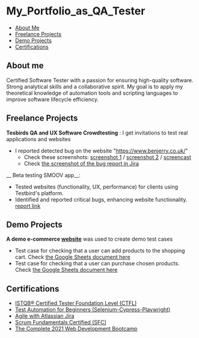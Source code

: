 # My_Portfolio_as_QA_Tester
* [About Me](#about_me)
* [Freelance Projects](#freelance_projects)
* [Demo Projects](#demo_projetcs)
* [Certifications](#certifications)

## About me

Certified Software Tester with a passion for ensuring high-quality software. Strong analytical skills and a collaborative spirit. My goal is to apply my theoretical knowledge of automation tools and scripting languages to improve software lifecycle efficiency.

## Freelance Projects

__Tesbirds QA and UX Software Crowdtesting__ : I get invitations to test real applications and websites 
* I reported detected bug on the website "https://www.benjerry.co.uk/"
  - Check these screenshots: [screenshot 1](https://drive.google.com/file/d/1xowSk-PzCQWaAMFYGEwCSPOLR8lCYryz/view?usp=sharing) / [screenshot 2](https://drive.google.com/file/d/18FLud9PjHkxQ-P9kxzK3nxbXBCaMsxtp/view?usp=sharing) / [screencast](https://drive.google.com/file/d/1TjTJozxZ_Gl5ArQwN90BI51dMdoxfR7B/view?usp=sharing)
  - Check [the screenshot of the bug report in Jira](https://drive.google.com/file/d/1aN-IGsGLuax0FL_W47SktuVMe2q21RT_/view?usp=sharing)

__ Beta testing SMOOV app__: 
  - Tested websites (functionality, UX, performance) for clients using Testbird's platform.
  - Identified and reported critical bugs, enhancing website functionality.
[report link](https://docs.google.com/presentation/d/1PJG0rOyhPsAHBcrZqmJrvCVSYuzj3q_shetCyFGQMfQ/edit?usp=sharing)

## Demo Projects

__A demo e-commerce [website](https://tutorialsninja.com/demo/index.php?route=common/home)__ was used to create demo test cases
* Test case for checking that a user can add products to the shopping cart. Check [the Google Sheets document here](https://docs.google.com/spreadsheets/d/1YYGRt2OJSfouBePEHq1x15M59z3xNIja_AQE5SazgMU/edit?usp=sharing)
* Test case for checking that a user can purchase chosen products. Check [the Google Sheets document here](https://docs.google.com/spreadsheets/d/1gknul2kfJHJAjmZ33zx5-AZ6M5Rj4bwx811XUXgjAzc/edit?usp=sharing)

## Certifications
* [ISTQB® Certified Tester Foundation Level (CTFL)](https://credly.com/badges/f262c09c-2217-45c7-ad17-30536d077356)
* [Test Automation for Beginners (Selenium-Cypress-Playwright)](https://www.udemy.com/certificate/UC-acee538f-2864-4e1f-a55e-1189b336fbf9)
* [Agile with Atlassian Jira](https://www.coursera.org/account/accomplishments/certificate/THGMNYB45RGT)
* [Scrum Fundamentals Certified (SFC)](https://www.scrumstudy.com/certification/verify?type=SFC&number=995822)
* [The Complete 2021 Web Development Bootcamp](https://www.udemy.com/certificate/UC-4218df2f-97be-4002-9581-e15fce8cb7e4/)
